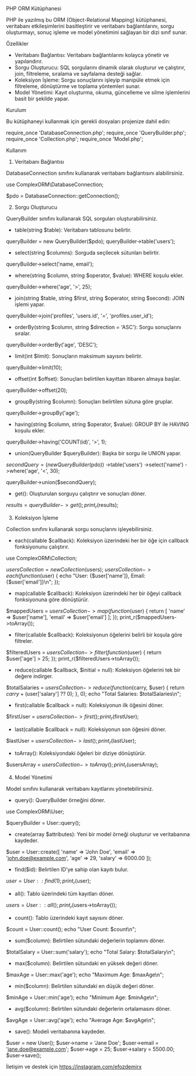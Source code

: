 PHP ORM Kütüphanesi

PHP ile yazılmış bu ORM (Object-Relational Mapping) kütüphanesi, veritabanı etkileşimlerini basitleştirir ve veritabanı bağlantılarını, sorgu oluşturmayı, sonuç işleme ve model yönetimini sağlayan bir dizi sınıf sunar.

Özellikler

- Veritabanı Bağlantısı: Veritabanı bağlantılarını kolayca yönetir ve yapılandırır.
- Sorgu Oluşturucu: SQL sorgularını dinamik olarak oluşturur ve çalıştırır, join, filtreleme, sıralama ve sayfalama desteği sağlar.
- Koleksiyon İşleme: Sorgu sonuçlarını işleyip manipüle etmek için filtreleme, dönüştürme ve toplama yöntemleri sunar.
- Model Yönetimi: Kayıt oluşturma, okuma, güncelleme ve silme işlemlerini basit bir şekilde yapar.

Kurulum

Bu kütüphaneyi kullanmak için gerekli dosyaları projenize dahil edin:

require_once 'DatabaseConnection.php';
require_once 'QueryBuilder.php';
require_once 'Collection.php';
require_once 'Model.php';

Kullanım

1. Veritabanı Bağlantısı

DatabaseConnection sınıfını kullanarak veritabanı bağlantısını alabilirsiniz.

use ComplexORM\DatabaseConnection;

$pdo = DatabaseConnection::getConnection();

2. Sorgu Oluşturucu

QueryBuilder sınıfını kullanarak SQL sorguları oluşturabilirsiniz.

- table(string $table): Veritabanı tablosunu belirtir.

queryBuilder = new QueryBuilder($pdo);
queryBuilder->table('users');

- select(string $columns): Sorguda seçilecek sütunları belirtir.

queryBuilder->select('name, email');

- where(string $column, string $operator, $value): WHERE koşulu ekler.

queryBuilder->where('age', '>', 25);

- join(string $table, string $first, string $operator, string $second): JOIN işlemi yapar.

queryBuilder->join('profiles', 'users.id', '=', 'profiles.user_id');

- orderBy(string $column, string $direction = 'ASC'): Sorgu sonuçlarını sıralar.

queryBuilder->orderBy('age', 'DESC');

- limit(int $limit): Sonuçların maksimum sayısını belirtir.

queryBuilder->limit(10);

- offset(int $offset): Sonuçları belirtilen kayıttan itibaren almaya başlar.

queryBuilder->offset(20);

- groupBy(string $column): Sonuçları belirtilen sütuna göre gruplar.

queryBuilder->groupBy('age');

- having(string $column, string $operator, $value): GROUP BY ile HAVING koşulu ekler.

queryBuilder->having('COUNT(id)', '>', 1);

- union(QueryBuilder $queryBuilder): Başka bir sorgu ile UNION yapar.

$secondQuery = (new QueryBuilder($pdo))
    ->table('users')
    ->select('name')
    ->where('age', '<', 30);

queryBuilder->union($secondQuery);

- get(): Oluşturulan sorguyu çalıştırır ve sonuçları döner.

$results = queryBuilder->get();
print_r($results);

3. Koleksiyon İşleme

Collection sınıfını kullanarak sorgu sonuçlarını işleyebilirsiniz.

- each(callable $callback): Koleksiyon üzerindeki her bir öğe için callback fonksiyonunu çalıştırır.

use ComplexORM\Collection;

$usersCollection = new Collection($users);
$usersCollection->each(function($user) {
    echo "User: {$user['name']}, Email: {$user['email']}\n";
});

- map(callable $callback): Koleksiyon üzerindeki her bir öğeyi callback fonksiyonuna göre dönüştürür.

$mappedUsers = $usersCollection->map(function($user) {
    return [
        'name' => $user['name'],
        'email' => $user['email']
    ];
});
print_r($mappedUsers->toArray());

- filter(callable $callback): Koleksiyonun öğelerini belirli bir koşula göre filtreler.

$filteredUsers = $usersCollection->filter(function($user) {
    return $user['age'] > 25;
});
print_r($filteredUsers->toArray());

- reduce(callable $callback, $initial = null): Koleksiyon öğelerini tek bir değere indirger.

$totalSalaries = $usersCollection->reduce(function($carry, $user) {
    return $carry + ($user['salary'] ?? 0);
}, 0);
echo "Total Salaries: $totalSalaries\n";

- first(callable $callback = null): Koleksiyonun ilk öğesini döner.

$firstUser = $usersCollection->first();
print_r($firstUser);

- last(callable $callback = null): Koleksiyonun son öğesini döner.

$lastUser = $usersCollection->last();
print_r($lastUser);

- toArray(): Koleksiyondaki öğeleri bir diziye dönüştürür.

$usersArray = $usersCollection->toArray();
print_r($usersArray);

4. Model Yönetimi

Model sınıfını kullanarak veritabanı kayıtlarını yönetebilirsiniz.

- query(): QueryBuilder örneğini döner.

use ComplexORM\User;

$queryBuilder = User::query();

- create(array $attributes): Yeni bir model örneği oluşturur ve veritabanına kaydeder.

$user = User::create([
    'name' => 'John Doe',
    'email' => 'john.doe@example.com',
    'age' => 29,
    'salary' => 6000.00
]);

- find($id): Belirtilen ID'ye sahip olan kayıtı bulur.

$user = User::find(1);
print_r($user);

- all(): Tablo üzerindeki tüm kayıtları döner.

$users = User::all();
print_r($users->toArray());

- count(): Tablo üzerindeki kayıt sayısını döner.

$count = User::count();
echo "User Count: $count\n";

- sum($column): Belirtilen sütundaki değerlerin toplamını döner.

$totalSalary = User::sum('salary');
echo "Total Salary: $totalSalary\n";

- max($column): Belirtilen sütundaki en yüksek değeri döner.

$maxAge = User::max('age');
echo "Maximum Age: $maxAge\n";

- min($column): Belirtilen sütundaki en düşük değeri döner.

$minAge = User::min('age');
echo "Minimum Age: $minAge\n";

- avg($column): Belirtilen sütundaki değerlerin ortalamasını döner.

$avgAge = User::avg('age');
echo "Average Age: $avgAge\n";

- save(): Modeli veritabanına kaydeder.

$user = new User();
$user->name = 'Jane Doe';
$user->email = 'jane.doe@example.com';
$user->age = 25;
$user->salary = 5500.00;
$user->save();

İletişim ve destek için https://instagram.com/efozdemirx
